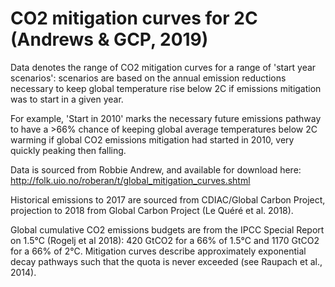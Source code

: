 # CO2 mitigation curves for 2C (Andrews & GCP, 2019)

Data denotes the range of CO2 mitigation curves for a range of 'start year scenarios': scenarios are based on the annual emission reductions necessary to keep global temperature rise below 2C if emissions mitigation was to start in a given year. 

For example, 'Start in 2010' marks the necessary future emissions pathway to have a >66% chance of keeping global average temperatures below 2C warming if global CO2 emissions mitigation had started in 2010, very quickly peaking then falling. 

Data is sourced from Robbie Andrew, and available for download here: http://folk.uio.no/roberan/t/global_mitigation_curves.shtml

Historical emissions to 2017 are sourced from CDIAC/Global Carbon Project, projection to 2018 from Global Carbon Project (Le Quéré et al. 2018).

Global cumulative CO2 emissions budgets are from the IPCC Special Report on 1.5°C (Rogelj et al 2018): 420 GtCO2 for a 66% of 1.5°C and 1170 GtCO2 for a 66% of 2°C. Mitigation curves describe approximately exponential decay pathways such that the quota is never exceeded (see Raupach et al., 2014).